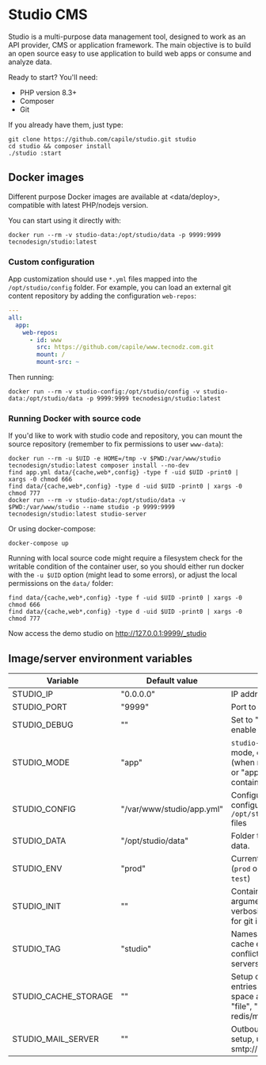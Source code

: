# Studio CMS

Studio is a multi-purpose data management tool, designed to work as an API provider, CMS or application framework. The main objective is to build an open source easy to use application to build web apps or consume and analyze data.

Ready to start? You'll need:

- PHP version 8.3+
- Composer
- Git

If you already have them, just type:
```
git clone https://github.com/capile/studio.git studio
cd studio && composer install
./studio :start
```

## Docker images

Different purpose Docker images are available at <data/deploy>, compatible with latest PHP/nodejs version.

You can start using it directly with:
```
docker run --rm -v studio-data:/opt/studio/data -p 9999:9999 tecnodesign/studio:latest
```

### Custom configuration

App customization should use `*.yml` files mapped into the `/opt/studio/config` folder. For example, you can load an external git content repository by adding the configuration `web-repos`:

```studio-config/studio.yml
---
all:
  app:
    web-repos:
      - id: www
        src: https://github.com/capile/www.tecnodz.com.git
        mount: /
        mount-src: ~
```

Then running:
```
docker run --rm -v studio-config:/opt/studio/config -v studio-data:/opt/studio/data -p 9999:9999 tecnodesign/studio:latest
```

### Running Docker with source code

If you'd like to work with studio code and repository, you can mount the source repository (remember to fix permissions to user `www-data`):
```
docker run --rm -u $UID -e HOME=/tmp -v $PWD:/var/www/studio tecnodesign/studio:latest composer install --no-dev
find app.yml data/{cache,web*,config} -type f -uid $UID -print0 | xargs -0 chmod 666
find data/{cache,web*,config} -type d -uid $UID -print0 | xargs -0 chmod 777
docker run --rm -v studio-data:/opt/studio/data -v $PWD:/var/www/studio --name studio -p 9999:9999 tecnodesign/studio:latest studio-server
```

Or using docker-compose:
```
docker-compose up
```

Running with local source code might require a filesystem check for the writable condition of the container user, so you should either run docker with the `-u $UID` option (might lead to some errors), or adjust the local permissions on the `data/` folder:
```
find data/{cache,web*,config} -type f -uid $UID -print0 | xargs -0 chmod 666
find data/{cache,web*,config} -type d -uid $UID -print0 | xargs -0 chmod 777
```

Now access the demo studio on <http://127.0.0.1:9999/_studio>

## Image/server environment variables

|       Variable       |       Default value       |                                               Description                                                    |
|----------------------|---------------------------|--------------------------------------------------------------------------------------------------------------|
| STUDIO_IP            | "0.0.0.0"                 | IP address to bind to                                                                                        |
| STUDIO_PORT          | "9999"                    | Port to bind                                                                                                 |
| STUDIO_DEBUG         | ""                        | Set to "1" or `true` to enable debug mode                                                                    |
| STUDIO_MODE          | "app"                     | `studio-server` php-fpm mode, either "daemon" (when running on a VM) or "app" (ideal for containers)         |
| STUDIO_CONFIG        | "/var/www/studio/app.yml" | Configuration file, default configuration file loads all `/opt/studio/config/*.yml` files                    |
| STUDIO_DATA          | "/opt/studio/data"        | Folder to store persistent data.                                                                             |
| STUDIO_ENV           | "prod"                    | Current environment (`prod` or `stage` or `dev` or `test`)                                                   |
| STUDIO_INIT          | ""                        | Container initialization arguments ( `-v` for verbosity level and/or `-g` for git integration)               |
| STUDIO_TAG           | "studio"                  | Namespace for prefixing cache entries, to avoid conflicts on shared servers                                  |
| STUDIO_CACHE_STORAGE | ""                        | Setup cache, multiple entries separated by space are allowed, can be "file", "apc", or a redis/memcached DSN |
| STUDIO_MAIL_SERVER   | ""                        | Outbound mail server setup, use a DSN (like smtp://localhost:25)                                             |
